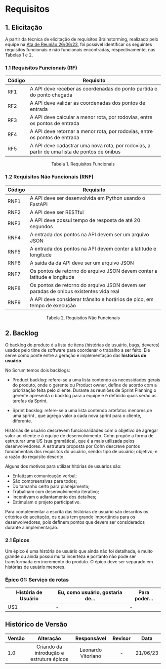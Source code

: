 # Requisitos 

## 1. Elicitação

A partir da técnica de elicitação de requisitos Brainstorming, realizado pelo equipe na [Ata de Reunião 26/06/23](./AtaReuniao/AtaReuniao_2606.md), foi possível identificar os seguintes requisitos funcionais e não funcionais encontradas, respectivamente, nas Tabelas 1 e 2. 

### 1.1 Requisitos Funcionais (RF)

| Código | Requisito |
|   -    |    -      |
|   RF1  | A API deve receber as coordenadas do ponto partida e do ponto chegada |
|   RF2  | A API deve validar as coordenadas dos pontos de entrada |
|   RF3  | A API deve calcular a menor rota, por rodovias, entre os pontos de entrada |
|   RF4  | A API deve retornar a menor rota, por rodovias, entre os pontos de entrada |
|   RF5  | A API deve cadastrar uma nova rota, por rodovias, a partir de uma lista de pontos de ônibus  |
<p align="center">Tabela 1. Requisitos Funcionais</p>

### 1.2 Requisitos Não Funcionais (RNF)

| Código  | Requisito |
|   -     |    -      |
|   RNF1  | A API deve ser desenvolvida em Python usando o FastAPI |
|   RNF2  | A API deve ser RESTful |
|   RNF3  | A API deve possui tempo de resposta de até 20 segundos |
|   RNF4  | A entrada dos pontos na API devem ser um arquivo JSON |
|   RNF5  | A entrada dos pontos na API devem conter a latitude e longitude |
|   RNF6  | A saída da da API deve ser um arquivo JSON  |
|   RNF7  | Os pontos de retorno do arquivo JSON devem conter a latitude e longitude |
|   RNF8  | Os pontos de retorno do arquivo JSON devem ser paradas de onibus existentes vida real |
|   RNF9  | A API deve considerar trânsito e horários de pico, em tempo de execução |
<p align="center">Tabela 2. Requisitos Não Funcionais</p>


## 2. Backlog

O backlog do produto é a lista de itens (histórias de usuário, bugs, deveres) usados pelo time de software para coordenar o trabalho
a ser feito. Ele serve como ponte entre a geração e implementação das **histórias de usuário**.

No Scrum temos dois backlogs:

- Product backlog: refere-se a uma lista contendo as necessidades gerais do produto, onde o gerente ou Product owner, define de acordo com a priorização feita pelo cliente. Durante as reuniões de Sprint Planning o gerente apresenta o backlog para a equipe e é definido quais serão as tarefas da Sprint.

- Sprint backlog: refere-se a uma lista contendo artefatos menores,de uma sprint , que agrega valor a cada nova sprint para o cliente, diferente.

Histórias de usuário descrevem funcionalidades com o objetivo de agregar valor ao cliente e à equipe de desenvolvimento.
Cohn propõe a forma de estruturar uma US (sua gramática), que é a mais utilizada pelos desenvolvedores. A estrutura
proposta por Cohn descreve pontos fundamentais dos requisitos do usuário, sendo: tipo de usuário; objetivo; e a razão
do requisito descrito.

Alguns dos motivos para utilizar hitórias de usuários são:

- Enfatizam comunicação verbal;
- São compreensivas para todos;
- Do tamanho certo para planejamento;
- Trabalham com desenvolvimento iterativo;
- Incentivam o adiantamento dos detalhes;
- Estimulam o projeto participativo.

Para complementar a escrita das histórias de usuário são descritos os critérios de aceitação, os quais tem grande importância
para os desenvolvedores, pois definem pontos que devem ser considerados durante a implementação. 

### 2.1 Épicos

Um épico é uma história de usuário que ainda não foi detalhada, é muito grande ou ainda possui muita incerteza e portanto não pode ser transformada em incremento do produto. O épico deve ser separado em histórias de usuário menores. 

### Épico 01: Serviço de rotas

| História de Usuário  | Eu, como usuário, gostaria de... | Para poder...                         |
| -----------------|----------------------------------|---------------------------------------|
| US1 | -                | -           | 


## Histórico de Versão

| Versão | Alteração |  Responsável  | Revisor | Data  |
| ------ | :-------: | :-----------: | :-----: | :---: |
|  1.0   | Criando da introdução e estrutura épicos | Leonardo Vitoriano |  -   | 21/06/23 |